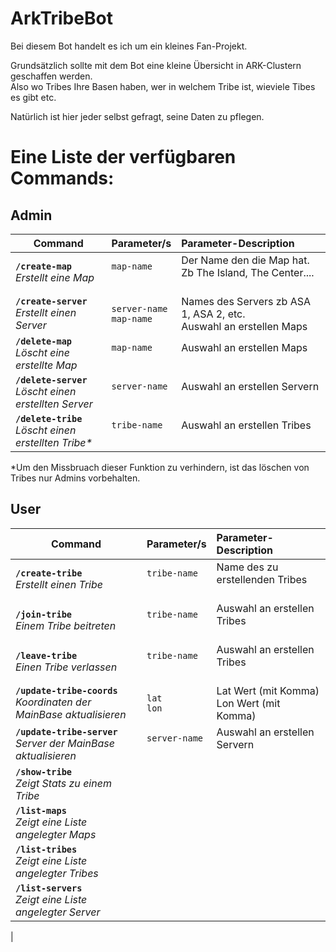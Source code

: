 # ArkTribeBot
Bei diesem Bot handelt es ich um ein kleines Fan-Projekt.

Grundsätzlich sollte mit dem Bot eine kleine Übersicht in ARK-Clustern geschaffen werden.  
Also wo Tribes Ihre Basen haben, wer in welchem Tribe ist, wieviele Tibes es gibt etc.

Natürlich ist hier jeder selbst gefragt, seine Daten zu pflegen.

# Eine Liste der verfügbaren Commands:

## Admin

| Command   | Parameter/s           | Parameter-Description  |
|-----------|:----------------------|:-----------------------|
| **`/create-map`**<br>_Erstellt eine Map_ | `map-name`<br>&nbsp; | Der Name den die Map hat. Zb The Island, The Center....<br>&nbsp; |
| **`/create-server`**<br>_Erstellt einen Server_ | `server-name`<br>`map-name` | Names des Servers zb ASA 1, ASA 2, etc.<br>Auswahl an erstellen Maps |
| **`/delete-map`**<br>_Löscht eine erstellte Map_ | `map-name`<br>&nbsp; | Auswahl an erstellen Maps<br>&nbsp; |
| **`/delete-server`**<br>_Löscht einen erstellten Server_ | `server-name`<br>&nbsp; | Auswahl an erstellen Servern<br>&nbsp; |
| **`/delete-tribe`**<br>_Löscht einen erstellten Tribe*_ | `tribe-name`<br>&nbsp; | Auswahl an erstellen Tribes<br>&nbsp; |

*Um den Missbruach dieser Funktion zu verhindern, ist das löschen von Tribes nur Admins vorbehalten.
## User

| Command   | Parameter/s           | Parameter-Description  |
|-----------|:----------------------|:-----------------------|
| **`/create-tribe`**<br>_Erstellt einen Tribe_ | `tribe-name`<br>&nbsp; | Name des zu erstellenden Tribes<br>&nbsp; |
| **`/join-tribe`**<br>_Einem Tribe beitreten_ | `tribe-name`<br>&nbsp; | Auswahl an erstellen Tribes<br>&nbsp; |
| **`/leave-tribe`**<br>_Einen Tribe verlassen_ | `tribe-name`<br>&nbsp; | Auswahl an erstellen Tribes<br>&nbsp; |
| **`/update-tribe-coords`**<br>_Koordinaten der MainBase aktualisieren_ | `lat`<br>`lon` | Lat Wert (mit Komma)<br>Lon Wert (mit Komma) |
| **`/update-tribe-server`**<br>_Server der MainBase aktualisieren_ | `server-name`<br>&nbsp; | Auswahl an erstellen Servern<br>&nbsp; |
| **`/show-tribe`**<br>_Zeigt Stats zu einem Tribe_ | | | 
| **`/list-maps`**<br>_Zeigt eine Liste angelegter Maps_ | | |
| **`/list-tribes`**<br>_Zeigt eine Liste angelegter Tribes_ | | |
| **`/list-servers`**<br>_Zeigt eine Liste angelegter Server_ | | |
|